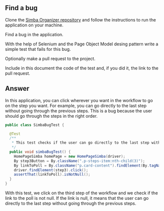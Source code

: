 ## Find a bug

Clone the [Simba Organizer repository](https://github.com/selabs-ur1/doodle) and follow the instructions to run the application on your machine.

Find a bug in the application. 

With the help of Selenium and the Page Object Model desing pattern write a simple test that fails for this bug.

Optionally make a pull request to the project.

Include in this document the code of the test and, if you did it, the link to the pull request.

## Answer

In this application, you can click wherever you want in the workflow to go on the step you want. For example, you can go directly to the last step without going through the previous steps. This is a bug because the user should go through the steps in the right order.

```java
public class SimbaBugTest {

  @Test
  /**
   * This test checks if the user can go directly to the last step without going through the previous steps.
   */
  public void simbaBugTest() {
    HomePageSimba homePage = new HomePageSimba(driver);
    By step3Button = By.className(".p-steps-item:nth-child(3)");
    By linkToPoll = By.className("p.card-content").findElement(By.tagName("a")).getAttribute("href");
    driver.findElement(step3).click();
    assertThat(linkToPoll).isNotNull();
  }
}
```
With this test, we click on the third step of the workflow and we check if the link to the poll is not null. 
If the link is null, it means that the user can go directly to the last step without going through the previous steps.


